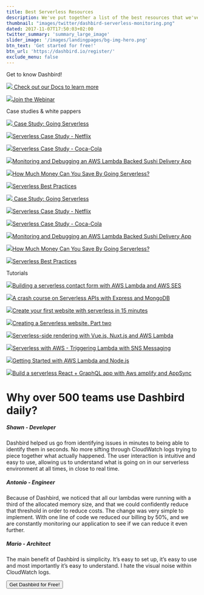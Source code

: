 ```yaml
---
title: Best Serverless Resources
description: We've put together a list of the best resources that we've created in the past few months. We've spent countless hours working on these and we believe they can help paint a better picture of the power and benefits of serverless. But if tutorials aren't your cup of tea, you could always signup with Dashbird and manage your Lambdas like a pro!
thumbnail: "images/twitter/dashbird-serverless-monitoring.png"
dated: 2017-11-07T17:50:03+02:00
twitter_summary: 'summary_large_image'
slider_image: '/images/landingpages/bg-img-hero.png'
btn_text: 'Get started for free!'
btn_url: 'https://dashbird.io/register/'
exclude_menu: false
---
```



<div class="bg-white">
    <section class="container pt-5 pb-10 landing-content"></section>
        <div class="row pt-7">
            <div class="col-12 col-md-8 landing-text">
            <div class="col text-center">
                    <span class="h2 roboto-mono text-uppercase">Get to know Dashbird!</span>
                </div>
                <div class="row pt-5 pb-10 text-center">
                    <div class="col-sm">
                        <p><a href="https://dashbird.io/docs/"><img src="/images/thumbs-resources/Docum.png"/>
                        Check out our Docs to learn more </a></p>
                    </div>
                    <div class="col-sm">
                        <p><a href="https://zoom.us/webinar/register/WN_DMy0y4OgRUi-PTmpGsEvYg"><img src="/images/thumbs-resources/webnr.png"/>Join the Webinar</a> </p>
                    </div>
                </div>
                <div class="col text-center">
                    <span class="h2 roboto-mono text-uppercase">Case studies & white pappers</span>
                </div>
                <div class="row pt-5 pb-10 text-center">
                    <div class="col-sm">
                        <p><a href="https://dashbird.io/shamrock-case-study/"><img src="/images/thumbs-resources/1.1.png"/>
                        Case Study: Going Serverless </a></p>
                    </div>
                    <div class="col-sm">
                        <p><a href="https://dashbird.io/blog/serverless-case-study-netflix/"><img src="/images/thumbs-resources/1.2.png"/>Serverless Case Study - Netflix</a> </p>
                    </div>
                    <div class="col-sm">
                        <p><a href="https://dashbird.io/blog/serverless-case-study-coca-cola/"><img src="/images/thumbs-resources/1.3.png"/>Serverless Case Study - Coca-Cola</a> </p>
                    </div>
                    <div class="col-sm">
                        <p><a href="https://dashbird.io/blog/monitoring-debugging-lambda-app-without-knowing-of-aws/"><img src="/images/thumbs-resources/1.4.png"/>Monitoring and Debugging an AWS Lambda Backed Sushi Delivery App</a></p>
                    </div>
                    <div class="col-sm">
                        <p><a href="https://dashbird.io/blog/saving-money-switching-serverless/"><img src="/images/thumbs-resources/1.5.png"/>How Much Money Can You Save By Going Serverless?</a></p>
                    </div>
                    <div class="col-sm">
                        <p><a href="https://dashbird.io/serverless-benefits/"><img src="/images/thumbs-resources/1.6.png"/>Serverless Best Practices</a> </p>
                    </div>
                </div>
                <div class="row pt-5 pb-10 text-center">
                    <div class="col-sm">
                        <p><a href="https://dashbird.io/shamrock-case-study/"><img src="/images/thumbs-resources/1.1.png"/>
                        Case Study: Going Serverless </a></p>
                    </div>
                    <div class="col-sm">
                        <p><a href="https://dashbird.io/blog/serverless-case-study-netflix/"><img src="/images/thumbs-resources/1.2.png"/>Serverless Case Study - Netflix</a> </p>
                    </div>
                    <div class="col-sm">
                        <p><a href="https://dashbird.io/blog/serverless-case-study-coca-cola/"><img src="/images/thumbs-resources/1.3.png"/>Serverless Case Study - Coca-Cola</a> </p>
                    </div>
                    <div class="col-sm">
                        <p><a href="https://dashbird.io/blog/monitoring-debugging-lambda-app-without-knowing-of-aws/"><img src="/images/thumbs-resources/1.4.png"/>Monitoring and Debugging an AWS Lambda Backed Sushi Delivery App</a></p>
                    </div>
                    <div class="col-sm">
                        <p><a href="https://dashbird.io/blog/saving-money-switching-serverless/"><img src="/images/thumbs-resources/1.5.png"/>How Much Money Can You Save By Going Serverless?</a></p>
                    </div>
                    <div class="col-sm">
                        <p><a href="https://dashbird.io/serverless-benefits/"><img src="/images/thumbs-resources/1.6.png"/>Serverless Best Practices</a> </p>
                    </div>
                </div>
                <div class="col text-center">
                    <span class="h2 roboto-mono text-uppercase">Tutorials</span>
                </div>
                <div class="row pt-5 pb-10 text-center">
                    <div class="col-sm">
                        <p><a href="https://dashbird.io/blog/building-a-serverless-contact-form-with-aws-lambda-and-aws-ses/"><img src="/images/thumbs-resources/NR.1.png"/>Building a serverless contact form with AWS Lambda and AWS SES</a> </p>
                    </div>
                    <div class="col-sm">
                        <p><a href="https://dashbird.io/blog/a-crash-course-on-serverless-apis-with-express-and-mongodb/"><img src="/images/thumbs-resources/NR.2.png"/>A crash course on Serverless APIs with Express and MongoDB</a></p>
                    </div>
                    <div class="col-sm">
                        <p><a href="https://dashbird.io/blog/create-your-first-website-in-15-minutes/"><img src="/images/thumbs-resources/NR.3.png"/>Create your first website with serverless in 15 minutes</a></p>
                    </div>
                    <div class="col-sm">
                        <p><a href="https://dashbird.io/blog/serverless-website-part-two/"><img src="/images/thumbs-resources/NR.4.png"/>Creating a Serverless website. Part two</a></p>
                    </div>
                    <div class="col-sm">
                        <p><a href="https://dashbird.io/blog/a-crash-course-on-serverless-side-rendering-with-vuejs-nuxtjs-and-aws-lambda/"><img src="/images/thumbs-resources/NR.5.jpg"/>Serverless-side rendering with Vue.js, Nuxt.js and AWS Lambda </a></p>
                    </div>
                    <div class="col-sm">
                        <p><a href="https://dashbird.io/blog/a-crash-course-on-serverless-with-aws-triggering-lambda-with-sns-messaging/"><img src="/images/thumbs-resources/NR.6.png"/>Serverless with AWS - Triggering Lambda with SNS Messaging</a></p>
                    </div>
                </div>
                <div class="row pt-5 pb-10 text-center">
                    <div class="col-sm">
                        <p><a href="https://dashbird.io/blog/getting-started-with-aws-lambda-and-nodejs/"><img src="/images/thumbs-resources/NR.7.png"/>Getting Started with AWS Lambda and Node.js</a></p>
                    </div>
                    <div class="col-sm">
                        <p><a href="https://dashbird.io//blog/serverless-react-graphql/"><img src="/images/thumbs-resources/NR.8.png"/>Build a serverless React + GraphQL app with Aws amplify and AppSync</a></p>
                    </div>
                    <div class="col-sm">
                        <!-- <p><a href="http://localhost:1313/blog/serverless-react-graphql/"><img src="/images/thumbs-resources/NR.8.png"/>Build a serverless React + GraphQL app with Aws amplify and AppSync</a></p> -->
                    </div>
                </div>
            </div>
        </div>
    </section>
</div>


<div class="container landing-features">
    <div class="row pb-4">
        <div class="col-12 text-md-center">
        <h1>Why over 500 teams use Dashbird daily?</h1>
        </div>
    </div>
    <div class="row companies">
        <div class="col-12 col-md-4 text-md-center">
        <h5>Shawn - Developer</h5>
        <p class='collapseTwo' data-toggle="collapse" href="#collapseOne" role="button" aria-expanded="false" aria-controls="collapseOne" id="collapseOne">
            Dashbird helped us go from identifying issues in minutes to being able to identify them in seconds. No more sifting through CloudWatch logs trying to piece together what actually happened. The user interaction is intuitive and easy to use, allowing us to understand what is going on in our serverless environment at all times, in close to real time.
        </p>
        </div>
        <div class="col-12 col-md-4 text-md-center">
        <h5>Antonio - Engineer</h5>
        <p class='collapseTwo' data-toggle="collapseTwo" href="#collapseTwo" role="button" aria-expanded="false" aria-controls="collapseTwo" id="collapseTwo">
        Because of Dashbird, we noticed that all our lambdas were running with a third of the allocated memory size, and that we could confidently reduce that threshold in order to reduce costs. The change was very simple to implement. With one line of code we reduced our billing by 50%, and we are constantly monitoring our application to see if we can reduce it even further.
        </p>
        </div>
        <div class="col-12 col-md-4 text-md-center">
        <h5>Mario - Architect</h5>
        <p class='collapseTwo' data-toggle="collapse" href="#collapseThree" role="button" aria-expanded="false" aria-controls="collapseThree" id="collapseThree">
        The main benefit of Dashbird is simplicity. It’s easy to set up, it’s easy to use and most importantly it’s easy to understand. I hate the visual noise within CloudWatch logs.
        </p>
        </div>
    </div>
    <div class="row mt-5">
    <div class="col-12 text-center">
      <a href="#register">
        <button class="cta-btn" data-note="Zero code integration">Get Dashbird for Free!</button>
      </a>
    </div>
  </div>
</div>